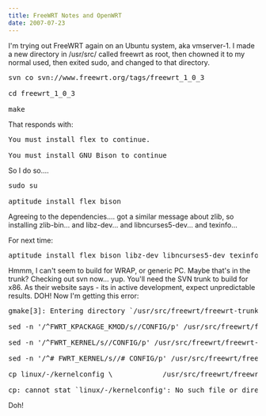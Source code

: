 ```yaml
---
title: FreeWRT Notes and OpenWRT
date: 2007-07-23
---
```

I'm trying out FreeWRT again on an Ubuntu system, aka vmserver-1. I made a new directory in /usr/src/ called freewrt as root, then chowned it to my normal used, then exited sudo, and changed to that directory.

<pre>
svn co svn://www.freewrt.org/tags/freewrt_1_0_3

cd freewrt_1_0_3

make</pre>

That responds with:

<pre>You must install flex to continue.

You must install GNU Bison to continue</pre>

So I do so....

<pre>sudo su

aptitude install flex bison</pre>

Agreeing to the dependencies.... got a similar message about zlib, so installing zlib-bin... and libz-dev... and libncurses5-dev... and texinfo...

For next time:

<pre>aptitude install flex bison libz-dev libncurses5-dev texinfo zlib-bin</pre>

Hmmm, I can't seem to build for WRAP, or generic PC. Maybe that's in the trunk? Checking out svn now... yup. You'll need the SVN trunk to build for x86. As their website says - its in active development, expect unpredictable results. DOH! Now I'm getting this error:

<pre>gmake[3]: Entering directory `/usr/src/freewrt/freewrt-trunk/target'

sed -n '/^FWRT_KPACKAGE_KMOD/s//CONFIG/p' /usr/src/freewrt/freewrt-trunk/.config | \            sed 's/=y/=m/' >/usr/src/freewrt/freewrt-trunk/build_i386/.fwrtkernelconfig.modules

sed -n '/^FWRT_KERNEL/s//CONFIG/p' /usr/src/freewrt/freewrt-trunk/.config \            >/usr/src/freewrt/freewrt-trunk/build_i386/.fwrtkernelconfig.kernel

sed -n '/^# FWRT_KERNEL/s//# CONFIG/p' /usr/src/freewrt/freewrt-trunk/.config \            >/usr/src/freewrt/freewrt-trunk/build_i386/.fwrtkernelconfig.nokernel

cp linux/-/kernelconfig \            /usr/src/freewrt/freewrt-trunk/build_i386/.fwrtkernelconfig.board

cp: cannot stat `linux/-/kernelconfig': No such file or directory</pre>

Doh!

